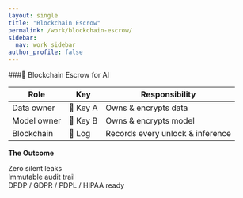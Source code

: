 ```yaml
---
layout: single
title: "Blockchain Escrow"
permalink: /work/blockchain-escrow/
sidebar:
  nav: work_sidebar
author_profile: false
---
```


###🔄 Blockchain Escrow for AI

| Role | Key | Responsibility |
|------|-----|----------------|
| Data owner   | 🔑 Key A | Owns & encrypts data |
| Model owner  | 🔑 Key B | Owns & encrypts model |
| Blockchain   | 📜 Log  | Records every unlock & inference |

**The Outcome**  

Zero silent leaks  
Immutable audit trail  
DPDP / GDPR / PDPL / HIPAA ready
